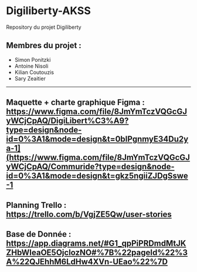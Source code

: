 # Digiliberty-AKSS
Repository du projet Digiliberty 

## Membres du projet : 

- Simon Ponitzki
- Antoine Nisoli
- Kilian Coutouzis
- Sary Zeaitier

----

Maquette + charte graphique Figma :  
https://www.figma.com/file/8JmYmTczVQGcGJyWCjCpAQ/DigiLibert%C3%A9?type=design&node-id=0%3A1&mode=design&t=0bIPgnmyE34Du2ya-1](https://www.figma.com/file/8JmYmTczVQGcGJyWCjCpAQ/Commuride?type=design&node-id=0%3A1&mode=design&t=gkz5ngiiZJDgSswe-1
----
Planning Trello :  
https://trello.com/b/VgjZE5Qw/user-stories
----
Base de Donnée :  
https://app.diagrams.net/#G1_qpPiPRDmdMtJKZHbWIeaOE5OjclozNO#%7B%22pageId%22%3A%22QJEhhM6LdHw4XVn-UEao%22%7D
----
